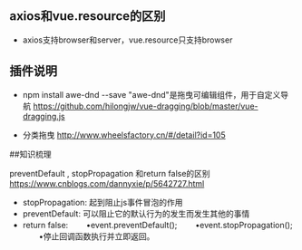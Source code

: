 ## axios和vue.resource的区别

* axios支持browser和server，vue.resource只支持browser


## 插件说明

* npm install awe-dnd --save  "awe-dnd"是拖曳可编辑组件，用于自定义导航
https://github.com/hilongjw/vue-dragging/blob/master/vue-dragging.js

* 分类拖曳
http://www.wheelsfactory.cn/#/detail?id=105


##知识梳理

preventDefault , stopPropagation 和return false的区别
https://www.cnblogs.com/dannyxie/p/5642727.html
* stopPropagation:  起到阻止js事件冒泡的作用
* preventDefault:  可以阻止它的默认行为的发生而发生其他的事情
* return false:
　　•event.preventDefault();
　　•event.stopPropagation();
　　•停止回调函数执行并立即返回。





